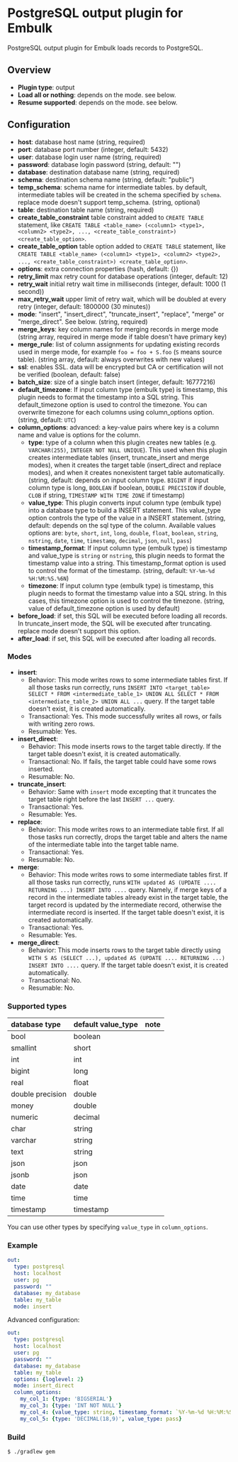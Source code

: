 # PostgreSQL output plugin for Embulk

PostgreSQL output plugin for Embulk loads records to PostgreSQL.

## Overview

* **Plugin type**: output
* **Load all or nothing**: depends on the mode. see below.
* **Resume supported**: depends on the mode. see below.

## Configuration

- **host**: database host name (string, required)
- **port**: database port number (integer, default: 5432)
- **user**: database login user name (string, required)
- **password**: database login password (string, default: "")
- **database**: destination database name (string, required)
- **schema**: destination schema name (string, default: "public")
- **temp_schema**: schema name for intermediate tables. by default, intermediate tables will be created in the schema specified by `schema`. replace mode doesn't support temp_schema. (string, optional)
- **table**: destination table name (string, required)
- **create_table_constraint** table constraint added to `CREATE TABLE` statement, like `CREATE TABLE <table_name> (<column1> <type1>, <column2> <type2>, ..., <create_table_constraint>) <create_table_option>`.
- **create_table_option** table option added to `CREATE TABLE` statement, like `CREATE TABLE <table_name> (<column1> <type1>, <column2> <type2>, ..., <create_table_constraint>) <create_table_option>`.
- **options**: extra connection properties (hash, default: {})
- **retry_limit** max retry count for database operations (integer, default: 12)
- **retry_wait** initial retry wait time in milliseconds (integer, default: 1000 (1 second))
- **max_retry_wait** upper limit of retry wait, which will be doubled at every retry (integer, default: 1800000 (30 minutes))
- **mode**: "insert", "insert_direct", "truncate_insert", "replace", "merge" or "merge_direct". See below. (string, required)
- **merge_keys**: key column names for merging records in merge mode (string array, required in merge mode if table doesn't have primary key)
- **merge_rule**: list of column assignments for updating existing records used in merge mode, for example `foo = foo + S.foo` (`S` means source table). (string array, default: always overwrites with new values)
- **ssl**: enables SSL. data will be encrypted but CA or certification will not be verified (boolean, default: false)
- **batch_size**: size of a single batch insert (integer, default: 16777216)
- **default_timezone**: If input column type (embulk type) is timestamp, this plugin needs to format the timestamp into a SQL string. This default_timezone option is used to control the timezone. You can overwrite timezone for each columns using column_options option. (string, default: `UTC`)
- **column_options**: advanced: a key-value pairs where key is a column name and value is options for the column.
  - **type**: type of a column when this plugin creates new tables (e.g. `VARCHAR(255)`, `INTEGER NOT NULL UNIQUE`). This used when this plugin creates intermediate tables (insert, truncate_insert and merge modes), when it creates the target table (insert_direct and replace modes), and when it creates nonexistent target table automatically. (string, default: depends on input column type. `BIGINT` if input column type is long, `BOOLEAN` if boolean, `DOUBLE PRECISION` if double, `CLOB` if string, `TIMESTAMP WITH TIME ZONE` if timestamp)
  - **value_type**: This plugin converts input column type (embulk type) into a database type to build a INSERT statement. This value_type option controls the type of the value in a INSERT statement. (string, default: depends on the sql type of the column. Available values options are: `byte`, `short`, `int`, `long`, `double`, `float`, `boolean`, `string`, `nstring`, `date`, `time`, `timestamp`, `decimal`, `json`, `null`, `pass`)
  - **timestamp_format**: If input column type (embulk type) is timestamp and value_type is `string` or `nstring`, this plugin needs to format the timestamp value into a string. This timestamp_format option is used to control the format of the timestamp. (string, default: `%Y-%m-%d %H:%M:%S.%6N`)
  - **timezone**: If input column type (embulk type) is timestamp, this plugin needs to format the timestamp value into a SQL string. In this cases, this timezone option is used to control the timezone. (string, value of default_timezone option is used by default)
- **before_load**: if set, this SQL will be executed before loading all records. In truncate_insert mode, the SQL will be executed after truncating. replace mode doesn't support this option.
- **after_load**: if set, this SQL will be executed after loading all records.

### Modes

* **insert**:
  * Behavior: This mode writes rows to some intermediate tables first. If all those tasks run correctly, runs `INSERT INTO <target_table> SELECT * FROM <intermediate_table_1> UNION ALL SELECT * FROM <intermediate_table_2> UNION ALL ...` query. If the target table doesn't exist, it is created automatically.
  * Transactional: Yes. This mode successfully writes all rows, or fails with writing zero rows.
  * Resumable: Yes.
* **insert_direct**:
  * Behavior: This mode inserts rows to the target table directly. If the target table doesn't exist, it is created automatically.
  * Transactional: No. If fails, the target table could have some rows inserted.
  * Resumable: No.
* **truncate_insert**:
  * Behavior: Same with `insert` mode excepting that it truncates the target table right before the last `INSERT ...` query.
  * Transactional: Yes.
  * Resumable: Yes.
* **replace**:
  * Behavior: This mode writes rows to an intermediate table first. If all those tasks run correctly, drops the target table and alters the name of the intermediate table into the target table name.
  * Transactional: Yes.
  * Resumable: No.
* **merge**:
  * Behavior: This mode writes rows to some intermediate tables first. If all those tasks run correctly, runs `WITH updated AS (UPDATE .... RETURNING ...) INSERT INTO ....` query. Namely, if merge keys of a record in the intermediate tables already exist in the target table, the target record is updated by the intermediate record, otherwise the intermediate record is inserted. If the target table doesn't exist, it is created automatically.
  * Transactional: Yes.
  * Resumable: Yes.
* **merge_direct**:
  * Behavior: This mode inserts rows to the target table directly using `WITH S AS (SELECT ...), updated AS (UPDATE .... RETURNING ...) INSERT INTO ....` query. If the target table doesn't exist, it is created automatically.
  * Transactional: No.
  * Resumable: No.

### Supported types

|database type|default value_type|note|
|:--|:--|:--|
|bool|boolean||
|smallint|short||
|int|int||
|bigint|long||
|real|float||
|double precision|double||
|money|double||
|numeric|decimal||
|char|string||
|varchar|string||
|text|string||
|json|json||
|jsonb|json||
|date|date||
|time|time||
|timestamp|timestamp||

You can use other types by specifying `value_type` in `column_options`.

### Example

```yaml
out:
  type: postgresql
  host: localhost
  user: pg
  password: ""
  database: my_database
  table: my_table
  mode: insert
```

Advanced configuration:

```yaml
out:
  type: postgresql
  host: localhost
  user: pg
  password: ""
  database: my_database
  table: my_table
  options: {loglevel: 2}
  mode: insert_direct
  column_options:
    my_col_1: {type: 'BIGSERIAL'}
    my_col_3: {type: 'INT NOT NULL'}
    my_col_4: {value_type: string, timestamp_format: `%Y-%m-%d %H:%M:%S %z`, timezone: '-0700'}
    my_col_5: {type: 'DECIMAL(18,9)', value_type: pass}
```

### Build

```
$ ./gradlew gem
```

